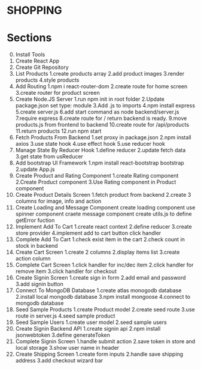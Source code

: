 # SHOPPING

# Sections

0. Install Tools
1. Create React App
2. Create Git Repository
3. List Products
   1.create products array
   2.add product images
   3.render products
   4.style products
4. Add Routing
   1.npm i react-router-dom
   2.create route for home screen
   3.create router for product screen
5. Create Node.JS Server
   1.run npm init in root folder
   2.Update package.json set type: module
   3.Add .js to imports
   4.npm install express
   5.create server.js
   6.add start command as node backend/server.js
   7.require express
   8.create route for / return backend is ready.
   9.move products.js from frontend to backend
   10.create route for /api/products
   11.return products
   12.run npm start
6. Fetch Products From Backend
   1.set proxy in package.json
   2.npm install axios
   3.use state hook
   4.use effect hook
   5.use reducer hook
7. Manage State By Reducer Hook
   1.define reducer
   2.update fetch data
   3.get state from usReducer
8. Add bootstrap UI Framework
   1.npm install react-bootstrap bootstrap
   2.update App.js
9. Create Product and Rating Component
   1.create Rating component
   2.Create Product component
   3.Use Rating component in Product component
10. Create Product Details Screen
    1.fetch product from backend
    2.create 3 columns for image, info and action
11. Create Loading and Message Component
    create loading component
    use spinner component
    craete message component
    create utils.js to define getError fuction
12. Implement Add To Cart
    1.create react context
    2.define reducer
    3.create store provider
    4.implement add to cart button click handler
13. Complete Add To Cart
    1.check exist item in the cart
    2.check count in stock in backend
14. Create Cart Screen
    1.create 2 columns
    2.display items list
    3.create action column
15. Complete Cart Screen
    1.click handler for inc/dec item
    2.click handler for remove item
    3.click handler for checkout
16. Create Signin Screen
    1.create sign in form
    2.add email and password
    3.add signin button
17. Connect To MongoDB Database
    1.create atlas monogodb database
    2.install local mongodb database
    3.npm install mongoose
    4.connect to mongodb database
18. Seed Sample Products
    1.create Product model
    2.create seed route
    3.use route in server.js
    4.seed sample product
19. Seed Sample Users
    1.create user model
    2.seed sample users
20. Create Signin Backend API
    1.create signin api
    2.npm install jsonwebtoken
    3.define generateToken
21. Complete Signin Screen
    1.handle submit action
    2.save token in store and local storage
    3.show user name in header
22. Create Shipping Screen
    1.create form inputs
    2.handle save shipping address
    3.add checkout wizard bar
